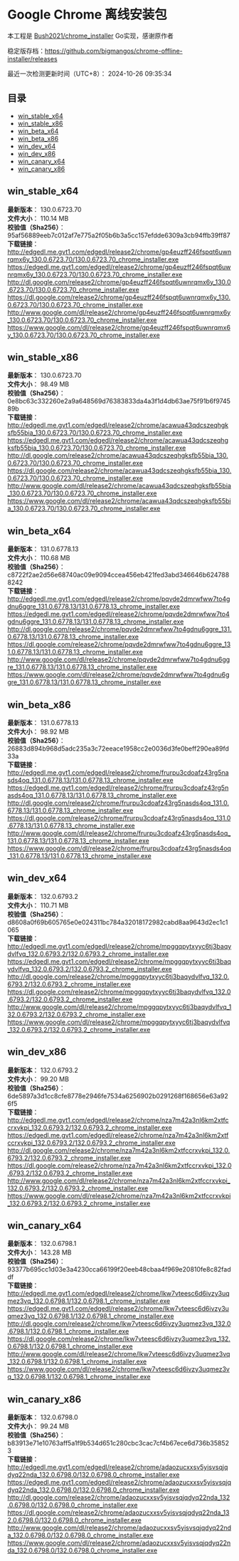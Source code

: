 # Google Chrome 离线安装包
本工程是 [Bush2021/chrome_installer](https://github.com/Bush2021/chrome_installer) Go实现，感谢原作者

稳定版存档：<https://github.com/bigmangos/chrome-offline-installer/releases>

最近一次检测更新时间（UTC+8）：
2024-10-26 09:35:34

## 目录
* [win_stable_x64](https://github.com/bigmangos/chrome-offline-installer?tab=readme-ov-file#win_stable_x64)
* [win_stable_x86](https://github.com/bigmangos/chrome-offline-installer?tab=readme-ov-file#win_stable_x86)
* [win_beta_x64](https://github.com/bigmangos/chrome-offline-installer?tab=readme-ov-file#win_beta_x64)
* [win_beta_x86](https://github.com/bigmangos/chrome-offline-installer?tab=readme-ov-file#win_beta_x86)
* [win_dev_x64](https://github.com/bigmangos/chrome-offline-installer?tab=readme-ov-file#win_dev_x64)
* [win_dev_x86](https://github.com/bigmangos/chrome-offline-installer?tab=readme-ov-file#win_dev_x86)
* [win_canary_x64](https://github.com/bigmangos/chrome-offline-installer?tab=readme-ov-file#win_canary_x64)
* [win_canary_x86](https://github.com/bigmangos/chrome-offline-installer?tab=readme-ov-file#win_canary_x86)

## win_stable_x64
**最新版本**： 130.0.6723.70  
**文件大小**： 110.14 MB  
**校验值（Sha256）**： 95af56889eeb7c012af7e775a2f05b6b3a5cc157efdde6309a3cb94ffb39ff87  
**下载链接**：
http://edgedl.me.gvt1.com/edgedl/release2/chrome/gp4euzff246fspqt6uwnrqmx6y_130.0.6723.70/130.0.6723.70_chrome_installer.exe
https://edgedl.me.gvt1.com/edgedl/release2/chrome/gp4euzff246fspqt6uwnrqmx6y_130.0.6723.70/130.0.6723.70_chrome_installer.exe
http://dl.google.com/release2/chrome/gp4euzff246fspqt6uwnrqmx6y_130.0.6723.70/130.0.6723.70_chrome_installer.exe
https://dl.google.com/release2/chrome/gp4euzff246fspqt6uwnrqmx6y_130.0.6723.70/130.0.6723.70_chrome_installer.exe
http://www.google.com/dl/release2/chrome/gp4euzff246fspqt6uwnrqmx6y_130.0.6723.70/130.0.6723.70_chrome_installer.exe
https://www.google.com/dl/release2/chrome/gp4euzff246fspqt6uwnrqmx6y_130.0.6723.70/130.0.6723.70_chrome_installer.exe
## win_stable_x86
**最新版本**： 130.0.6723.70  
**文件大小**： 98.49 MB  
**校验值（Sha256）**： 0e8bc63c332260e2a9a648569d76383833da4a3f1d4db63ae75f91b6f974589b  
**下载链接**：
http://edgedl.me.gvt1.com/edgedl/release2/chrome/acawua43qdcszeqhgksfb55bia_130.0.6723.70/130.0.6723.70_chrome_installer.exe
https://edgedl.me.gvt1.com/edgedl/release2/chrome/acawua43qdcszeqhgksfb55bia_130.0.6723.70/130.0.6723.70_chrome_installer.exe
http://dl.google.com/release2/chrome/acawua43qdcszeqhgksfb55bia_130.0.6723.70/130.0.6723.70_chrome_installer.exe
https://dl.google.com/release2/chrome/acawua43qdcszeqhgksfb55bia_130.0.6723.70/130.0.6723.70_chrome_installer.exe
http://www.google.com/dl/release2/chrome/acawua43qdcszeqhgksfb55bia_130.0.6723.70/130.0.6723.70_chrome_installer.exe
https://www.google.com/dl/release2/chrome/acawua43qdcszeqhgksfb55bia_130.0.6723.70/130.0.6723.70_chrome_installer.exe
## win_beta_x64
**最新版本**： 131.0.6778.13  
**文件大小**： 110.68 MB  
**校验值（Sha256）**： c8722f2ae2d56e68740ac09e9094ccea456eb421fed3abd346646b6247888242  
**下载链接**：
http://edgedl.me.gvt1.com/edgedl/release2/chrome/pqvde2dmrwfww7to4gdnu6ggre_131.0.6778.13/131.0.6778.13_chrome_installer.exe
https://edgedl.me.gvt1.com/edgedl/release2/chrome/pqvde2dmrwfww7to4gdnu6ggre_131.0.6778.13/131.0.6778.13_chrome_installer.exe
http://dl.google.com/release2/chrome/pqvde2dmrwfww7to4gdnu6ggre_131.0.6778.13/131.0.6778.13_chrome_installer.exe
https://dl.google.com/release2/chrome/pqvde2dmrwfww7to4gdnu6ggre_131.0.6778.13/131.0.6778.13_chrome_installer.exe
http://www.google.com/dl/release2/chrome/pqvde2dmrwfww7to4gdnu6ggre_131.0.6778.13/131.0.6778.13_chrome_installer.exe
https://www.google.com/dl/release2/chrome/pqvde2dmrwfww7to4gdnu6ggre_131.0.6778.13/131.0.6778.13_chrome_installer.exe
## win_beta_x86
**最新版本**： 131.0.6778.13  
**文件大小**： 98.92 MB  
**校验值（Sha256）**： 26883d894b968d5adc235a3c72eeace1958cc2e0036d3fe0beff290ea89fd33a  
**下载链接**：
http://edgedl.me.gvt1.com/edgedl/release2/chrome/frurpu3cdoafz43rg5nasds4oq_131.0.6778.13/131.0.6778.13_chrome_installer.exe
https://edgedl.me.gvt1.com/edgedl/release2/chrome/frurpu3cdoafz43rg5nasds4oq_131.0.6778.13/131.0.6778.13_chrome_installer.exe
http://dl.google.com/release2/chrome/frurpu3cdoafz43rg5nasds4oq_131.0.6778.13/131.0.6778.13_chrome_installer.exe
https://dl.google.com/release2/chrome/frurpu3cdoafz43rg5nasds4oq_131.0.6778.13/131.0.6778.13_chrome_installer.exe
http://www.google.com/dl/release2/chrome/frurpu3cdoafz43rg5nasds4oq_131.0.6778.13/131.0.6778.13_chrome_installer.exe
https://www.google.com/dl/release2/chrome/frurpu3cdoafz43rg5nasds4oq_131.0.6778.13/131.0.6778.13_chrome_installer.exe
## win_dev_x64
**最新版本**： 132.0.6793.2  
**文件大小**： 110.71 MB  
**校验值（Sha256）**： d8608a0f69b605765e0e024311bc784a32018172982cabd8aa9643d2ec1c1065  
**下载链接**：
http://edgedl.me.gvt1.com/edgedl/release2/chrome/mpggqpytxyyc6tj3baqydvlfvq_132.0.6793.2/132.0.6793.2_chrome_installer.exe
https://edgedl.me.gvt1.com/edgedl/release2/chrome/mpggqpytxyyc6tj3baqydvlfvq_132.0.6793.2/132.0.6793.2_chrome_installer.exe
http://dl.google.com/release2/chrome/mpggqpytxyyc6tj3baqydvlfvq_132.0.6793.2/132.0.6793.2_chrome_installer.exe
https://dl.google.com/release2/chrome/mpggqpytxyyc6tj3baqydvlfvq_132.0.6793.2/132.0.6793.2_chrome_installer.exe
http://www.google.com/dl/release2/chrome/mpggqpytxyyc6tj3baqydvlfvq_132.0.6793.2/132.0.6793.2_chrome_installer.exe
https://www.google.com/dl/release2/chrome/mpggqpytxyyc6tj3baqydvlfvq_132.0.6793.2/132.0.6793.2_chrome_installer.exe
## win_dev_x86
**最新版本**： 132.0.6793.2  
**文件大小**： 99.20 MB  
**校验值（Sha256）**： 6de5897a3d1cc8cfe8778e2946fe7534a6256902b0291268f168656e63a926f5  
**下载链接**：
http://edgedl.me.gvt1.com/edgedl/release2/chrome/nza7m42a3nl6km2xtfccrxvkpi_132.0.6793.2/132.0.6793.2_chrome_installer.exe
https://edgedl.me.gvt1.com/edgedl/release2/chrome/nza7m42a3nl6km2xtfccrxvkpi_132.0.6793.2/132.0.6793.2_chrome_installer.exe
http://dl.google.com/release2/chrome/nza7m42a3nl6km2xtfccrxvkpi_132.0.6793.2/132.0.6793.2_chrome_installer.exe
https://dl.google.com/release2/chrome/nza7m42a3nl6km2xtfccrxvkpi_132.0.6793.2/132.0.6793.2_chrome_installer.exe
http://www.google.com/dl/release2/chrome/nza7m42a3nl6km2xtfccrxvkpi_132.0.6793.2/132.0.6793.2_chrome_installer.exe
https://www.google.com/dl/release2/chrome/nza7m42a3nl6km2xtfccrxvkpi_132.0.6793.2/132.0.6793.2_chrome_installer.exe
## win_canary_x64
**最新版本**： 132.0.6798.1  
**文件大小**： 143.28 MB  
**校验值（Sha256）**： 93377b695cc1d03e3a4230cca66199f20eeb48cbaa4f969e20810fe8c82faddf  
**下载链接**：
http://edgedl.me.gvt1.com/edgedl/release2/chrome/lkw7vteesc6d6ivzy3uqmez3vq_132.0.6798.1/132.0.6798.1_chrome_installer.exe
https://edgedl.me.gvt1.com/edgedl/release2/chrome/lkw7vteesc6d6ivzy3uqmez3vq_132.0.6798.1/132.0.6798.1_chrome_installer.exe
http://dl.google.com/release2/chrome/lkw7vteesc6d6ivzy3uqmez3vq_132.0.6798.1/132.0.6798.1_chrome_installer.exe
https://dl.google.com/release2/chrome/lkw7vteesc6d6ivzy3uqmez3vq_132.0.6798.1/132.0.6798.1_chrome_installer.exe
http://www.google.com/dl/release2/chrome/lkw7vteesc6d6ivzy3uqmez3vq_132.0.6798.1/132.0.6798.1_chrome_installer.exe
https://www.google.com/dl/release2/chrome/lkw7vteesc6d6ivzy3uqmez3vq_132.0.6798.1/132.0.6798.1_chrome_installer.exe
## win_canary_x86
**最新版本**： 132.0.6798.0  
**文件大小**： 99.24 MB  
**校验值（Sha256）**： b83913e71e10763aff5a1f9b534d651c280cbc3cac7cf4b67ece6d736b358523  
**下载链接**：
http://edgedl.me.gvt1.com/edgedl/release2/chrome/adaozucxxsv5yisvsqjqdyq22nda_132.0.6798.0/132.0.6798.0_chrome_installer.exe
https://edgedl.me.gvt1.com/edgedl/release2/chrome/adaozucxxsv5yisvsqjqdyq22nda_132.0.6798.0/132.0.6798.0_chrome_installer.exe
http://dl.google.com/release2/chrome/adaozucxxsv5yisvsqjqdyq22nda_132.0.6798.0/132.0.6798.0_chrome_installer.exe
https://dl.google.com/release2/chrome/adaozucxxsv5yisvsqjqdyq22nda_132.0.6798.0/132.0.6798.0_chrome_installer.exe
http://www.google.com/dl/release2/chrome/adaozucxxsv5yisvsqjqdyq22nda_132.0.6798.0/132.0.6798.0_chrome_installer.exe
https://www.google.com/dl/release2/chrome/adaozucxxsv5yisvsqjqdyq22nda_132.0.6798.0/132.0.6798.0_chrome_installer.exe
